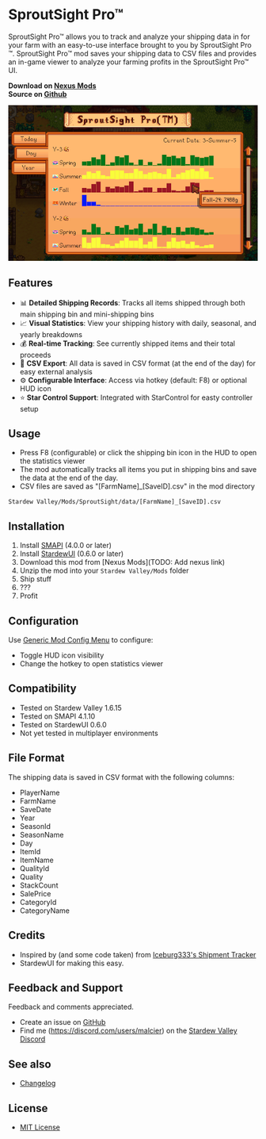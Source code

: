 # SproutSight Pro&trade;

SproutSight Pro&trade; allows you to track and analyze your shipping data in for your farm with an easy-to-use interface brought to you by SproutSight Pro &trade;. SproutSight Pro&trade; mod saves your shipping data to CSV files and provides an in-game viewer to analyze your farming profits in the SproutSight Pro&trade; UI.

**Download on [Nexus Mods](https://www.nexusmods.com/stardewvalley/mods/31705/)** \
**Source on [Github](https://github.com/24v/SproutSight)**

![SproutSight UI](docs/images/Overview.png)

## Features
- 📊 **Detailed Shipping Records**: Tracks all items shipped through both main shipping bin and mini-shipping bins
- 📈 **Visual Statistics**: View your shipping history with daily, seasonal, and yearly breakdowns
- 💰 **Real-time Tracking**: See currently shipped items and their total proceeds
- 📁 **CSV Export**: All data is saved in CSV format (at the end of the day) for easy external analysis
- ⚙️ **Configurable Interface**: Access via hotkey (default: F8) or optional HUD icon
- ️⭐ **Star Control Support**: Integrated with StarControl for easty controller setup

## Usage
- Press F8 (configurable) or click the shipping bin icon in the HUD to open the statistics viewer
- The mod automatically tracks all items you put in shipping bins and save the data at the end of the day.
- CSV files are saved as "[FarmName]_[SaveID].csv" in the mod directory
```
Stardew Valley/Mods/SproutSight/data/[FarmName]_[SaveID].csv
```

## Installation
1. Install [SMAPI](https://smapi.io/) (4.0.0 or later)
2. Install [StardewUI](https://www.nexusmods.com/stardewvalley/mods/TODO) (0.6.0 or later)
3. Download this mod from [Nexus Mods](TODO: Add nexus link)
4. Unzip the mod into your `Stardew Valley/Mods` folder
6. Ship stuff
7. ???
8. Profit

## Configuration
Use [Generic Mod Config Menu](https://www.nexusmods.com/stardewvalley/mods/5098) to configure:
- Toggle HUD icon visibility
- Change the hotkey to open statistics viewer

## Compatibility
- Tested on Stardew Valley 1.6.15
- Tested on SMAPI 4.1.10
- Tested on StardewUI 0.6.0
- Not yet tested in multiplayer environments

## File Format
The shipping data is saved in CSV format with the following columns:
- PlayerName
- FarmName
- SaveDate
- Year
- SeasonId
- SeasonName
- Day
- ItemId
- ItemName
- QualityId
- Quality
- StackCount
- SalePrice
- CategoryId
- CategoryName

## Credits
- Inspired by (and some code taken) from [Iceburg333's Shipment Tracker](https://www.nexusmods.com/stardewvalley/mods/321)
- StardewUI for making this easy.

## Feedback and Support
Feedback and comments appreciated.
- Create an issue on [GitHub](https://github.com/24v/SproutSight)
- Find me (https://discord.com/users/malcier) on the [Stardew Valley Discord](https://discord.gg/stardewvalley)

## See also
- [Changelog](CHANGELOG.md)

## License
- [MIT License](LICENSE)
